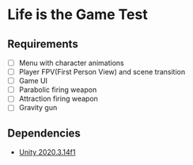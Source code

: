 # Life is the Game Test
## Requirements
* [ ] Menu with character animations
* [ ] Player FPV(First Person View) and scene transition
* [ ] Game UI 
* [ ] Parabolic firing weapon
* [ ] Attraction firing weapon
* [ ] Gravity gun

## Dependencies
* [Unity 2020.3.14f1](https://unity.com/releases/editor/whats-new/2020.3.14)
